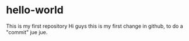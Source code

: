 # hello-world
This is my first repository
Hi guys this is my first change in github, to do a "commit" jue jue.
